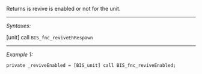 Returns is revive is enabled or not for the unit.


---
*Syntaxes:*

[unit] call `BIS_fnc_reviveEhRespawn`

---
*Example 1:*

```sqf
private _reviveEnabled = [BIS_unit] call BIS_fnc_reviveEnabled;
```